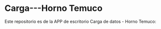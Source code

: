 # Carga---Horno Temuco
Este repositorio es de la APP de escritorio Carga de datos - Horno Temuco: 

